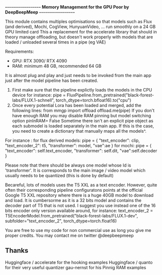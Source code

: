 **------------------ Memory Management for the GPU Poor by DeepBeepMeep ------------------**

This module contains multiples optimisations so that models such as Flux (and derived), Mochi, CogView, HunyuanVideo, ...  run smoothly on a 24 GB GPU limited card 
This a replacement for the accelerate library that should in theory manage offloading, but doesn't work properly with models that are loaded / unloaded several times in a pipe (eg VAE) 

Requirements:
- GPU: RTX 3090/ RTX 4090
- RAM: minimum 48 GB, recommended 64 GB 

It is almost plug and play and just needs to be invoked from the main app just after the model pipeline has been created.
1) First make sure that the pipeline explictly loads the models in the CPU device 
  for instance: pipe = FluxPipeline.from_pretrained("black-forest-labs/FLUX.1-schnell", torch_dtype=torch.bfloat16).to("cpu")
2) Once every potential Lora has been loaded and merged, add the following lines:
  from mmgp import offload
  offload.me(pipe)
If you don't have enough RAM you may disable RAM pinning but model switching option pinInRAM= False
Sometime there isn't an explicit pipe object as each submodel is loaded separately in the main app. If this is the case, you need to create a dictionary that manually maps all the models^.

For instance :
for flux derived models: pipe = { "text_encoder": clip, "text_encoder_2": t5, "transformer": model, "vae":ae }
for mochi: pipe = { "text_encoder": self.text_encoder, "transformer": self.dit, "vae":self.decoder }

Please note that there should be always one model whose Id is 'transformer'. It is corresponds to the main image / video model which usually needs to be quantized (this is done by default)

Becareful, lots of models uses the T5 XXL as a text encoder. However, quite often their corresponding pipeline configuratons points at the official Google T5 XXL repository 
where there is a huge 40GB model to download and load. It is cumbersorme as it is a 32 bits model and contains the decoder part of T5 that is not used. 
I suggest you use instead one of the 16 bits encoder only version available around, for instance:
text_encoder_2 = T5EncoderModel.from_pretrained("black-forest-labs/FLUX.1-dev", subfolder="text_encoder_2", torch_dtype=torch.float16)

You are free to use my code for non commercial use as long you give me proper credits. You may contact me on twitter @deepbeepmeep


Thanks  
-------
Huggingface / accelerate for the hooking examples
Huggingface / quanto for their very useful quantizer
gau-nernst for his Pinnig RAM examples